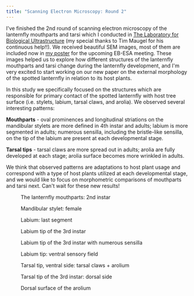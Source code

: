 ```yaml
---
title: "Scanning Electron Microscopy: Round 2"
---
```


I've finished the 2nd round of scanning electron microscopy of the lanternfly mouthparts and tarsi which I conducted in [The Laboratory for Biological Ultrastructure](https://research.umd.edu/core-facilities/bio-ultrastructure) (my special thanks to Tim Maugel for his continuous help!!). We received beautiful SEM images, most of them are included now in <a href="{{ 'assets/content/publications/2019_EBESA_poster.pdf' | relative_url }}"> my poster</a> for the upcoming EB-ESA meeting. These images helped us to explore how <!--more--> different structures of the lanternfly mouthparts and tarsi change during the lanternfly development,  and I'm very excited to start working on our new paper on the external morphology of the spotted lanternfly in relation to its host plants.


In this study we specifically focused  on the structures which are responsible for primary contact of the spotted lanternfly with host tree surface (i.e. stylets, labium, tarsal claws, and arolia). We observed several interesting patterns:

**Mouthparts** - oval prominences and longitudinal striations on the mandibular stylets are more defined in 4th instar and adults; labium is more segmented in adults; numerous sensilla, including the bristle-like sensilla, on the tip of the labium are present at each developmental stage.

**Tarsal tips** - tarsal claws are more spread out in adults; arolia are fully developed at each stage; arolia surface becomes more wrinkled in adults.

We think that observed patterns are adaptations to host plant usage and correspond with a type of host plants utilized at each developmental stage, and we would like to focus on morphometric comparisons of mouthparts and tarsi next. Can't wait for these new results!

<div class="row">
  <div class="col-sm">
    <figure class="text-center">
    <img class="ic4f-mtrig ic4f-zoomin figure-img img-fluid ic4f-max-height-md"
    src="{{ '/assets/content/projects/novel_associations/post-1.jpg' | relative_url }}" alt="">
    <figcaption class="figure-caption">The lanternfly mouthparts: 2nd instar
    </figcaption>
    </figure>
  </div>
  <div class="col-sm">
    <figure class="text-center">
    <img class="ic4f-mtrig ic4f-zoomin figure-img img-fluid ic4f-max-height-md"
    src="{{ '/assets/content/projects/novel_associations/post-2.jpg' | relative_url }}" alt="">
    <figcaption class="figure-caption">Mandibular stylet: female
    </figcaption>
    </figure>
  </div>
  <div class="col-sm">
    <figure class="text-center">
    <img class="ic4f-mtrig ic4f-zoomin figure-img img-fluid ic4f-max-height-md"
    src="{{ '/assets/content/projects/novel_associations/post-4.jpg' | relative_url }}" alt="">
    <figcaption class="figure-caption">Labium: last segment
    </figcaption>
    </figure>
  </div>
</div>


<div class="row">
  <div class="col-sm">
    <figure class="text-center">
    <img class="ic4f-mtrig ic4f-zoomin figure-img img-fluid ic4f-max-height-md"
    src="{{ '/assets/content/projects/novel_associations/img-16.jpg' | relative_url }}" alt="">
    <figcaption class="figure-caption">Labium tip of the 3rd instar 
    </figcaption>
    </figure>
  </div>
  <div class="col-sm">
    <figure class="text-center">
    <img class="ic4f-mtrig ic4f-zoomin figure-img img-fluid ic4f-max-height-md"
    src="{{ '/assets/content/projects/novel_associations/post-5.jpg' | relative_url }}" alt="">
    <figcaption class="figure-caption">Labium tip of the 3rd instar with numerous sensilla
    </figcaption>
    </figure>
  </div>
  <div class="col-sm">
    <figure class="text-center">
    <img class="ic4f-mtrig ic4f-zoomin figure-img img-fluid ic4f-max-height-md"
    src="{{ '/assets/content/projects/novel_associations/post-6.jpg' | relative_url }}" alt="">
    <figcaption class="figure-caption">Labium tip: ventral sensory field
    </figcaption>
    </figure>
  </div>
</div>


<div class="row">
  <div class="col-sm">
    <figure class="text-center">
    <img class="ic4f-mtrig ic4f-zoomin figure-img img-fluid ic4f-max-height-md"
    src="{{ '/assets/content/projects/novel_associations/post-7.jpg' | relative_url }}" alt="">
    <figcaption class="figure-caption">Tarsal tip, ventral side: tarsal claws + arolium
    </figcaption>
    </figure>
  </div>
  <div class="col-sm">
    <figure class="text-center">
    <img class="ic4f-mtrig ic4f-zoomin figure-img img-fluid ic4f-max-height-md"
    src="{{ '/assets/content/projects/novel_associations/img-15.jpg' | relative_url }}" alt="">
    <figcaption class="figure-caption">Tarsal tip of the 3rd instar: dorsal side
    </figcaption>
    </figure>
  </div>
  <div class="col-sm">
    <figure class="text-center">
    <img class="ic4f-mtrig ic4f-zoomin figure-img img-fluid ic4f-max-height-md"
    src="{{ '/assets/content/projects/novel_associations/post-8.jpg' | relative_url }}" alt="">
    <figcaption class="figure-caption">Dorsal surface of the arolium
    </figcaption>
    </figure>
  </div>
  
</div>